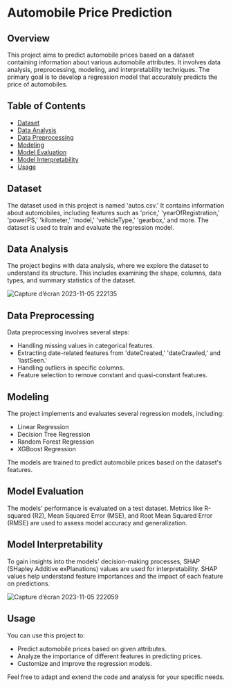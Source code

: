 # Automobile Price Prediction

## Overview
This project aims to predict automobile prices based on a dataset containing information about various automobile attributes. It involves data analysis, preprocessing, modeling, and interpretability techniques. The primary goal is to develop a regression model that accurately predicts the price of automobiles.

## Table of Contents
- [Dataset](#dataset)
- [Data Analysis](#data-analysis)
- [Data Preprocessing](#data-preprocessing)
- [Modeling](#modeling)
- [Model Evaluation](#model-evaluation)
- [Model Interpretability](#model-interpretability)
- [Usage](#usage)

## Dataset
The dataset used in this project is named 'autos.csv.' It contains information about automobiles, including features such as 'price,' 'yearOfRegistration,' 'powerPS,' 'kilometer,' 'model,' 'vehicleType,' 'gearbox,' and more. The dataset is used to train and evaluate the regression model.

## Data Analysis
The project begins with data analysis, where we explore the dataset to understand its structure. This includes examining the shape, columns, data types, and summary statistics of the dataset.

![Capture d’écran 2023-11-05 222135](https://github.com/khames-lab/used-cars-price-prediction/assets/77197337/e1bf7ec4-dc3f-43f5-bfa8-9855fee4c619)


## Data Preprocessing
Data preprocessing involves several steps:
- Handling missing values in categorical features.
- Extracting date-related features from 'dateCreated,' 'dateCrawled,' and 'lastSeen.'
- Handling outliers in specific columns.
- Feature selection to remove constant and quasi-constant features.

## Modeling
The project implements and evaluates several regression models, including:
- Linear Regression
- Decision Tree Regression
- Random Forest Regression
- XGBoost Regression

The models are trained to predict automobile prices based on the dataset's features.

## Model Evaluation
The models' performance is evaluated on a test dataset. Metrics like R-squared (R2), Mean Squared Error (MSE), and Root Mean Squared Error (RMSE) are used to assess model accuracy and generalization.

## Model Interpretability
To gain insights into the models' decision-making processes, SHAP (SHapley Additive exPlanations) values are used for interpretability. SHAP values help understand feature importances and the impact of each feature on predictions.

![Capture d’écran 2023-11-05 222059](https://github.com/khames-lab/used-cars-price-prediction/assets/77197337/eb5e5ede-2d12-4c05-8214-548c8f6345c2)


## Usage
You can use this project to:
- Predict automobile prices based on given attributes.
- Analyze the importance of different features in predicting prices.
- Customize and improve the regression models.

Feel free to adapt and extend the code and analysis for your specific needs.
